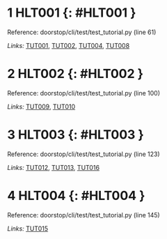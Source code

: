 # 1 HLT001 {: #HLT001 }

Reference: doorstop/cli/test/test_tutorial.py (line 61)

*Links:* [TUT001](TUT.html#TUT001), [TUT002](TUT.html#TUT002), [TUT004](TUT.html#TUT004), [TUT008](TUT.html#TUT008)

# 2 HLT002 {: #HLT002 }

Reference: doorstop/cli/test/test_tutorial.py (line 100)

*Links:* [TUT009](TUT.html#TUT009), [TUT010](TUT.html#TUT010)

# 3 HLT003 {: #HLT003 }

Reference: doorstop/cli/test/test_tutorial.py (line 123)

*Links:* [TUT012](TUT.html#TUT012), [TUT013](TUT.html#TUT013), [TUT016](TUT.html#TUT016)

# 4 HLT004 {: #HLT004 }

Reference: doorstop/cli/test/test_tutorial.py (line 145)

*Links:* [TUT015](TUT.html#TUT015)

